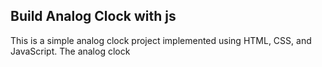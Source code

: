 ## Build Analog Clock with js

This is a simple analog clock project implemented using HTML, CSS, and JavaScript. The analog clock
